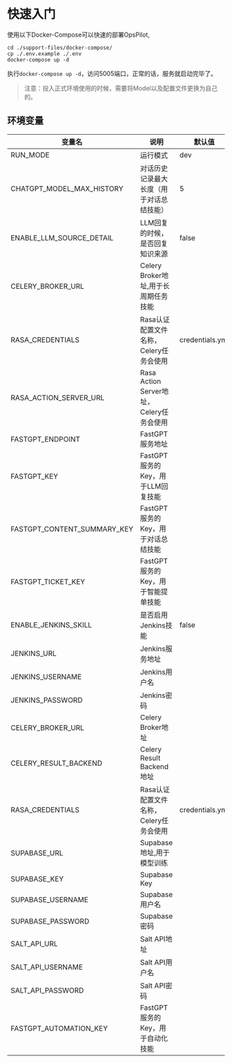 # 快速入门

使用以下Docker-Compose可以快速的部署OpsPilot,

```
cd ./support-files/docker-compose/
cp ./.env.example ./.env
docker-compose up -d
```

执行`docker-compose up -d`，访问5005端口，正常的话，服务就启动完毕了。

> 注意：投入正式环境使用的时候，需要将Model以及配置文件更换为自己的。

## 环境变量

| 变量名                         | 说明                               | 默认值             |
|-----------------------------|----------------------------------|-----------------|
| RUN_MODE                    | 运行模式                             | dev             |
| CHATGPT_MODEL_MAX_HISTORY   | 对话历史记录最大长度（用于对话总结技能）             | 5               |
| ENABLE_LLM_SOURCE_DETAIL    | LLM回复的时候，是否回复知识来源                | false           |
| CELERY_BROKER_URL           | Celery Broker地址,用于长周期任务技能        |                 |
| RASA_CREDENTIALS            | Rasa认证配置文件名称，Celery任务会使用         | credentials.yml |
| RASA_ACTION_SERVER_URL      | Rasa Action Server地址，Celery任务会使用 |                 |
| FASTGPT_ENDPOINT            | FastGPT服务地址                      |                 |
| FASTGPT_KEY                 | FastGPT服务的Key，用于LLM回复技能          |                 |
| FASTGPT_CONTENT_SUMMARY_KEY | FastGPT服务的Key，用于对话总结技能           |                 |
| FASTGPT_TICKET_KEY          | FastGPT服务的Key，用于智能提单技能           |                 |
| ENABLE_JENKINS_SKILL        | 是否启用Jenkins技能                    | false           |
| JENKINS_URL                 | Jenkins服务地址                      |                 |
| JENKINS_USERNAME            | Jenkins用户名                       |                 |
| JENKINS_PASSWORD            | Jenkins密码                        |                 |
| CELERY_BROKER_URL           | Celery Broker地址                  |                 |
| CELERY_RESULT_BACKEND       | Celery Result Backend地址          |                 |
| RASA_CREDENTIALS            | Rasa认证配置文件名称，Celery任务会使用         | credentials.yml |
| SUPABASE_URL                | Supabase地址,用于模型训练                |                 |
| SUPABASE_KEY                | Supabase Key                     |                 |
| SUPABASE_USERNAME           | Supabase用户名                      |                 |
| SUPABASE_PASSWORD           | Supabase密码                       |                 |
| SALT_API_URL                | Salt API地址                       |                 |
| SALT_API_USERNAME           | Salt API用户名                      |                 |
| SALT_API_PASSWORD           | Salt API密码                       |                 |
| FASTGPT_AUTOMATION_KEY      | FastGPT服务的Key，用于自动化技能            |                 |


